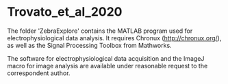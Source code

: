 # Trovato_et_al_2020

The folder 'ZebraExplore' contains the MATLAB program used for electrophysiological data analysis. It requires Chronux (http://chronux.org/), as well as the Signal Processing Toolbox from Mathworks. 

The software for electrophysiological data acquisition and the ImageJ macro for image analysis are available under reasonable request to the correspondent author. 
